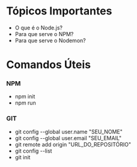 # Tópicos Importantes

- O que é o Node.js?
- Para que serve o NPM?
- Para que serve o Nodemon?

# Comandos Úteis

### NPM
- npm init
- npm run

### GIT
- git config --global user.name "SEU_NOME"
- git config --global user.email "SEU_EMAIL"
- git remote add origin "URL_DO_REPOSITÓRIO"
- git config --list
- git init